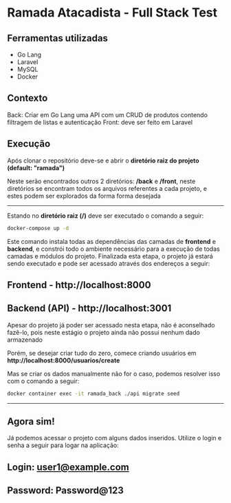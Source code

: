 # Ramada Atacadista - Full Stack Test

## Ferramentas utilizadas

* Go Lang
* Laravel
* MySQL
* Docker

## Contexto

Back: Criar em Go Lang uma API com um CRUD de produtos contendo filtragem de listas e autenticação
Front: deve ser feito em Laravel

## Execução

Após clonar o repositório deve-se e abrir o **diretório raiz do projeto (default: "ramada")**

Neste serão encontrados outros 2 diretórios: **/back** e **/front**, neste diretórios se encontram todos os arquivos referentes a cada projeto, e estes podem ser explorados da forma forma desejada

___

Estando no **diretório raiz (/)** deve ser executado o comando a seguir:

```sh
docker-compose up -d
```

Este comando instala todas as dependências das camadas de **frontend** e **backend**, e constrói todo o ambiente necessário para a execução de todas camadas e módulos do projeto. Finalizada esta etapa, o projeto já estará sendo executado e pode ser acessado através dos endereços a seguir:

**Frontend** - http://localhost:8000
---
**Backend (API)** - http://localhost:3001
---

Apesar do projeto já poder ser acessado nesta etapa, não é aconselhado fazê-lo, pois neste estágio o projeto ainda não possui nenhum dado armazenado

Porém, se desejar criar tudo do zero, comece criando usuários em **http://localhost:8000/usuarios/create**

Mas se criar os dados manualmente não for o caso, podemos resolver isso com o comando a seguir:

```sh
docker container exec -it ramada_back ./api migrate seed
```
___

Agora sim!
--
Já podemos acessar o projeto com alguns dados inseridos. Utilize o login e senha a seguir para logar na aplicação:

Login: user1@example.com
--
Password: Password@123
--
